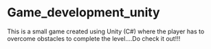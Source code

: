 # Game_development_unity
This is a small game created using Unity (C#) where the player has to overcome obstacles to complete the level....Do check it out!!! 
